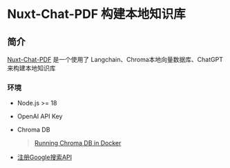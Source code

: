 # Nuxt-Chat-PDF 构建本地知识库 

## 简介
[Nuxt-Chat-PDF](https://github.com/AuYuHui/nuxt-chat-pdf)  是一个使用了 Langchain、Chroma本地向量数据库、ChatGPT 来构建本地知识库


### 环境
- Node.js >= 18
- OpenAI API Key
- Chroma DB
  
  > [Running Chroma DB in Docker](https://docs.trychroma.com/usage-guide#running-chroma-in-clientserver-mode)



- [注册Google搜索API](https://programmablesearchengine.google.com/controlpanel/create)
